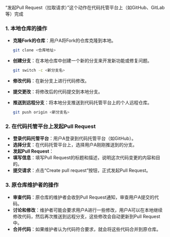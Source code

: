 “发起Pull Request（拉取请求）”这个动作在代码托管平台上（如GitHub、GitLab等）完成

### 1. **本地仓库的操作**

- **克隆Fork的仓库**：用户A将Fork的仓库克隆到本地。

     ```bash
     git clone <仓库地址>
     ```

- **创建分支**：在本地仓库中创建一个新的分支来开发新功能或修复问题。

     ```bash
     git switch -c <新分支名>
     ```

- **修改代码**：在新分支上进行代码修改。
- **提交更改**：将修改后的代码提交到本地分支。
- **推送到远程分支**：将本地分支推送到代码托管平台上的个人远程仓库。

     ```bash
     git push origin <新分支名>
     ```

### 2. **在代码托管平台上发起Pull Request**

- **登录代码托管平台**：用户A登录到代码托管平台（如GitHub）。
- **选择分支**：在代码托管平台上，选择用户A刚刚推送到的分支。
- **发起Pull Request**：
- **填写信息**：填写Pull Request的标题和描述，说明这次代码变更的内容和目的。
- **提交请求**：点击“Create pull request”按钮，正式发起Pull Request。

### 3. **原仓库维护者的操作**

- **审查代码**：原仓库的维护者会收到Pull Request通知，审查用户A提交的代码。
- **讨论和修改**：维护者可能会要求用户A进行一些修改，用户A可以在本地继续修改代码，然后再次推送到远程分支，这些修改会自动更新到Pull Request中。
- **合并代码**：如果维护者认为代码符合要求，就会将这些代码合并到原仓库。
